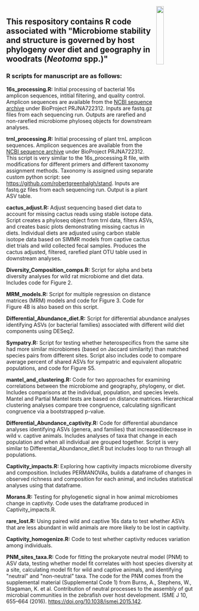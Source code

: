 <img align="right" src="https://github.com/SBWeinstein/Neotoma2021/images/logo.svg" width="20%">

## This respository contains R code associated with "Microbiome stability and structure is governed by host phylogeny over diet and geography in woodrats (*Neotoma* spp.)" 

### R scripts for manuscript are as follows:

**16s_processing.R:** Initial processing of bacterial 16s amplicon sequences,
intitial filtering, and quality control. Amplicon sequences are available from the [NCBI sequence archive](https://www.ncbi.nlm.nih.gov/sra) under BioProject PRJNA722312. Inputs are fastq.gz files from each sequencing run. Outputs are rarefied and non-rarefied microbiome phyloseq objects for downstream analyses.

**trnl_processing.R:** Initial processing of plant trnL amplicon sequences. Amplicon sequences are available from the [NCBI sequence archive](https://www.ncbi.nlm.nih.gov/sra) under BioProject PRJNA722312.
This script is very similar to the 16s_processing.R file, with modifications
for different primers and different taxonomy assignment methods.
Taxonomy is assigned using separate custom python script: see https://github.com/robertgreenhalgh/stand. 
Inputs are fastq.gz files from each sequencing run. Output is a plant ASV table. 

**cactus_adjust.R:** Adjust sequencing based diet data to account for missing cactus reads using stable isotope data. 
Script creates a phyloseq object from trnl data, filters ASVs, and creates basic plots demonstrating missing cactus in diets. 
Individual diets are adjusted using carbon stable isotope data based on SIMMR models from captive cactus diet trials and wild collected fecal samples. Produces the cactus adjusted, filtered, rarefied plant OTU table used in downstream analyses.

**Diversity_Composition_comps.R:** Script for alpha and beta diversity analyses for wild rat microbiome and diet data. 
Includes code for Figure 2.

**MRM_models.R:** Script for multiple regression on distance matrices (MRM) models and code for Figure 3.
Code for Figure 4B is also based on this script.

**Differential_Abundance_diet.R:** Script for differential abundance analyses identifying ASVs (or bacterial families)
associated with different wild diet components using DESeq2.

**Sympatry.R:** Script for testing whether heterospecifics from the same site had more similar
microbiomes (based on Jaccard similarity) than matched species pairs from different
sites. Script also includes code to compare average percent of shared ASVs for sympatric and
equivalent allopatric populations, and code for Figure S5.

**mantel_and_clustering.R:** Code for two approaches for examining correlations between
the microbiome and geography, phylogeny, or diet. Includes comparisons at the individual,
population, and species levels.  Mantel and Partial Mantel tests are based on distance
matrices. Hierarchical clustering analyses compare tree congruence, calculating significant
congruence via a bootstrapped p-value.

**Differential_Abundance_captivity.R:** Code for differential abundance analyses identifying ASVs (genera, and families)
that increased/decrease in wild v. captive animals. Includes analyses of taxa that change in
each population and when all individual are grouped together.
Script is very similar to Differential_Abundance_diet.R but includes loop to run
through all populations.

**Captivity_impacts.R:** Exploring how captivity impacts microbiome diversity and
composition. Includes PERMANOVAs, builds a dataframe of changes in observed richness and composition for each animal, 
and includes statistical analyses using that dataframe.

**Morans.R:** Testing for phylogenetic signal in how animal microbiomes change in captivity.
Code uses the dataframe produced in Captivity_impacts.R.

**rare_lost.R:** Using paired wild and captive 16s data to test whether ASVs that
are less abundant in wild animals are more likely to be lost in captivity.

**Captivity_homogenize.R:** Code to test whether captivity reduces variation
among individuals.

**PNM_sites_taxa.R:** Code for fitting the prokaryote neutral model (PNM) to ASV data,
testing whether model fit correlates with host species diversity at a site,
calculating model fit for wild and captive animals, and identifying "neutral"
and "non-neutral" taxa. The code for the PNM comes from the supplemental material (Supplemental Code 1) from
Burns, A., Stephens, W., Stagaman, K. et al. Contribution of neutral processes
to the assembly of gut microbial communities in the zebrafish over host development.
ISME J 10, 655–664 (2016). https://doi.org/10.1038/ismej.2015.142.
